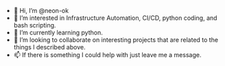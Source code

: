 - 👋 Hi, I’m @neon-ok
- 👀 I’m interested in Infrastructure Automation, CI/CD, python coding, and bash scripting.
- 🌱 I’m currently learning python.
- 💞️ I’m looking to collaborate on interesting projects that are related to the things I described above.
- 📫 If there is something I could help with just leave me a message.

<!---
neon-ok/neon-ok is a ✨ special ✨ repository because its `README.md` (this file) appears on your GitHub profile.
You can click the Preview link to take a look at your changes.
--->
